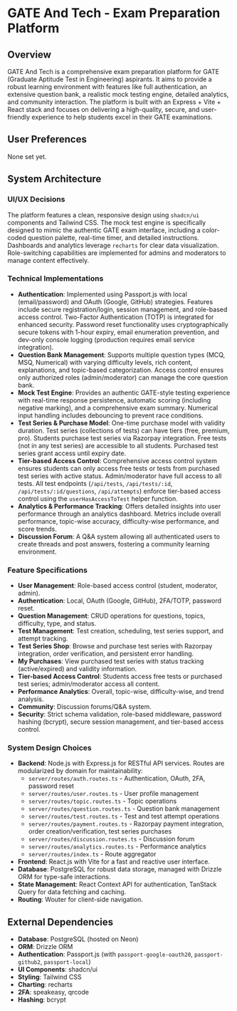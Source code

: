 # GATE And Tech - Exam Preparation Platform

## Overview
GATE And Tech is a comprehensive exam preparation platform for GATE (Graduate Aptitude Test in Engineering) aspirants. It aims to provide a robust learning environment with features like full authentication, an extensive question bank, a realistic mock testing engine, detailed analytics, and community interaction. The platform is built with an Express + Vite + React stack and focuses on delivering a high-quality, secure, and user-friendly experience to help students excel in their GATE examinations.

## User Preferences
None set yet.

## System Architecture

### UI/UX Decisions
The platform features a clean, responsive design using `shadcn/ui` components and Tailwind CSS. The mock test engine is specifically designed to mimic the authentic GATE exam interface, including a color-coded question palette, real-time timer, and detailed instructions. Dashboards and analytics leverage `recharts` for clear data visualization. Role-switching capabilities are implemented for admins and moderators to manage content effectively.

### Technical Implementations
- **Authentication**: Implemented using Passport.js with local (email/password) and OAuth (Google, GitHub) strategies. Features include secure registration/login, session management, and role-based access control. Two-Factor Authentication (TOTP) is integrated for enhanced security. Password reset functionality uses cryptographically secure tokens with 1-hour expiry, email enumeration prevention, and dev-only console logging (production requires email service integration).
- **Question Bank Management**: Supports multiple question types (MCQ, MSQ, Numerical) with varying difficulty levels, rich content, explanations, and topic-based categorization. Access control ensures only authorized roles (admin/moderator) can manage the core question bank.
- **Mock Test Engine**: Provides an authentic GATE-style testing experience with real-time response persistence, automatic scoring (including negative marking), and a comprehensive exam summary. Numerical input handling includes debouncing to prevent race conditions.
- **Test Series & Purchase Model**: One-time purchase model with validity duration. Test series (collections of tests) can have tiers (free, premium, pro). Students purchase test series via Razorpay integration. Free tests (not in any test series) are accessible to all students. Purchased test series grant access until expiry date.
- **Tier-based Access Control**: Comprehensive access control system ensures students can only access free tests or tests from purchased test series with active status. Admin/moderator have full access to all tests. All test endpoints (`/api/tests`, `/api/tests/:id`, `/api/tests/:id/questions`, `/api/attempts`) enforce tier-based access control using the `userHasAccessToTest` helper function.
- **Analytics & Performance Tracking**: Offers detailed insights into user performance through an analytics dashboard. Metrics include overall performance, topic-wise accuracy, difficulty-wise performance, and score trends.
- **Discussion Forum**: A Q&A system allowing all authenticated users to create threads and post answers, fostering a community learning environment.

### Feature Specifications
- **User Management**: Role-based access control (student, moderator, admin).
- **Authentication**: Local, OAuth (Google, GitHub), 2FA/TOTP, password reset.
- **Question Management**: CRUD operations for questions, topics, difficulty, type, and status.
- **Test Management**: Test creation, scheduling, test series support, and attempt tracking.
- **Test Series Shop**: Browse and purchase test series with Razorpay integration, order verification, and persistent error handling.
- **My Purchases**: View purchased test series with status tracking (active/expired) and validity information.
- **Tier-based Access Control**: Students access free tests or purchased test series; admin/moderator access all content.
- **Performance Analytics**: Overall, topic-wise, difficulty-wise, and trend analysis.
- **Community**: Discussion forums/Q&A system.
- **Security**: Strict schema validation, role-based middleware, password hashing (bcrypt), secure session management, and tier-based access control.

### System Design Choices
- **Backend**: Node.js with Express.js for RESTful API services. Routes are modularized by domain for maintainability:
  - `server/routes/auth.routes.ts` - Authentication, OAuth, 2FA, password reset
  - `server/routes/user.routes.ts` - User profile management
  - `server/routes/topic.routes.ts` - Topic operations
  - `server/routes/question.routes.ts` - Question bank management
  - `server/routes/test.routes.ts` - Test and test attempt operations
  - `server/routes/payment.routes.ts` - Razorpay payment integration, order creation/verification, test series purchases
  - `server/routes/discussion.routes.ts` - Discussion forum
  - `server/routes/analytics.routes.ts` - Performance analytics
  - `server/routes/index.ts` - Route aggregator
- **Frontend**: React.js with Vite for a fast and reactive user interface.
- **Database**: PostgreSQL for robust data storage, managed with Drizzle ORM for type-safe interactions.
- **State Management**: React Context API for authentication, TanStack Query for data fetching and caching.
- **Routing**: Wouter for client-side navigation.

## External Dependencies

- **Database**: PostgreSQL (hosted on Neon)
- **ORM**: Drizzle ORM
- **Authentication**: Passport.js (with `passport-google-oauth20`, `passport-github2`, `passport-local`)
- **UI Components**: shadcn/ui
- **Styling**: Tailwind CSS
- **Charting**: recharts
- **2FA**: speakeasy, qrcode
- **Hashing**: bcrypt